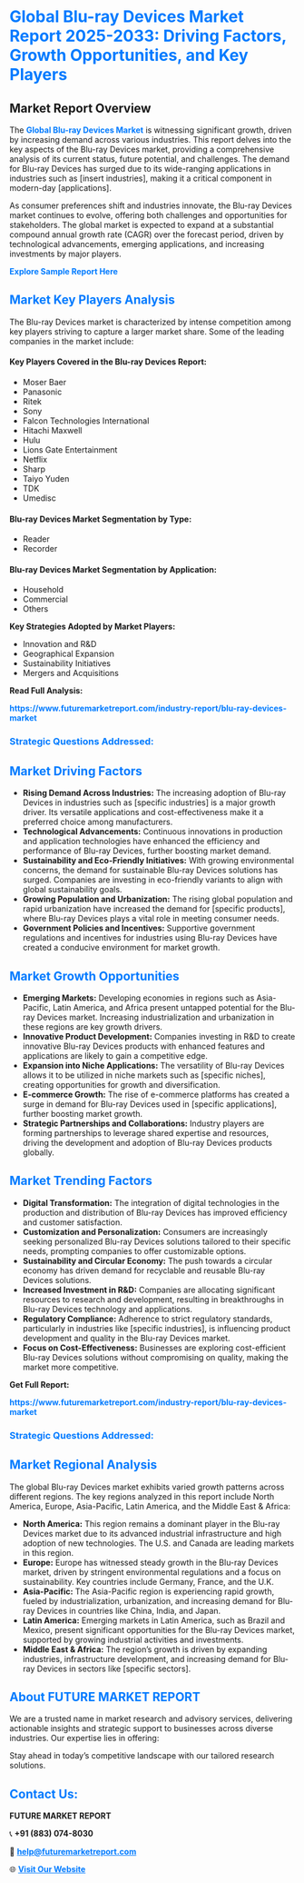 <h1 style="color: #007BFF;">Global Blu-ray Devices Market Report 2025-2033: Driving Factors, Growth Opportunities, and Key Players</h1>

<section id="overview">
<h2>Market Report Overview</h2>
<p>The <a href="https://www.futuremarketreport.com/industry-report/blu-ray-devices-market" style="color: #007BFF; text-decoration: none;"><strong>Global Blu-ray Devices Market</strong></a> is witnessing significant growth, driven by increasing demand across various industries. This report delves into the key aspects of the Blu-ray Devices market, providing a comprehensive analysis of its current status, future potential, and challenges. The demand for Blu-ray Devices has surged due to its wide-ranging applications in industries such as [insert industries], making it a critical component in modern-day [applications].</p>
<p>As consumer preferences shift and industries innovate, the Blu-ray Devices market continues to evolve, offering both challenges and opportunities for stakeholders. The global market is expected to expand at a substantial compound annual growth rate (CAGR) over the forecast period, driven by technological advancements, emerging applications, and increasing investments by major players.</p>
</section>

<section id="overview">
<p><a href="https://www.futuremarketreport.com/request-sample/reportId=54808" style="color: #007BFF; text-decoration: none;"><strong>Explore Sample Report Here</strong></a></p>
</section>

<section id="key-players">
<h2 style="color: #007BFF;">Market Key Players Analysis</h2>
<p>The Blu-ray Devices market is characterized by intense competition among key players striving to capture a larger market share. Some of the leading companies in the market include:</p>
<h4>Key Players Covered in the Blu-ray Devices Report:</h4>
<ul><li>Moser Baer</li><li>Panasonic</li><li>Ritek</li><li>Sony</li><li>Falcon Technologies International</li><li>Hitachi Maxwell</li><li>Hulu</li><li>Lions Gate Entertainment</li><li>Netflix</li><li>Sharp</li><li>Taiyo Yuden</li><li>TDK</li><li>Umedisc</li></ul>
<h4>Blu-ray Devices Market Segmentation by Type:</h4>
<ul><li>Reader</li><li>Recorder</li></ul>

<h4>Blu-ray Devices Market Segmentation by Application:</h4>
<ul><li>Household</li><li>Commercial</li><li>Others</li></ul>
<p><strong>Key Strategies Adopted by Market Players:</strong></p>
<ul>
<li>Innovation and R&D</li>
<li>Geographical Expansion</li>
<li>Sustainability Initiatives</li>
<li>Mergers and Acquisitions</li>
</ul>
</section>

<section>
<p><strong>Read Full Analysis: </strong></p><a href="https://www.futuremarketreport.com/industry-report/blu-ray-devices-market" style="color: #007BFF; text-decoration: none;"><strong>https://www.futuremarketreport.com/industry-report/blu-ray-devices-market</strong></a>
<h3 style="color: #007BFF;">Strategic Questions Addressed:</h3>
</section>

<section id="driving-factors">
<h2 style="color: #007BFF;">Market Driving Factors</h2>
<ul>
<li><strong>Rising Demand Across Industries:</strong> The increasing adoption of Blu-ray Devices in industries such as [specific industries] is a major growth driver. Its versatile applications and cost-effectiveness make it a preferred choice among manufacturers.</li>
<li><strong>Technological Advancements:</strong> Continuous innovations in production and application technologies have enhanced the efficiency and performance of Blu-ray Devices, further boosting market demand.</li>
<li><strong>Sustainability and Eco-Friendly Initiatives:</strong> With growing environmental concerns, the demand for sustainable Blu-ray Devices solutions has surged. Companies are investing in eco-friendly variants to align with global sustainability goals.</li>
<li><strong>Growing Population and Urbanization:</strong> The rising global population and rapid urbanization have increased the demand for [specific products], where Blu-ray Devices plays a vital role in meeting consumer needs.</li>
<li><strong>Government Policies and Incentives:</strong> Supportive government regulations and incentives for industries using Blu-ray Devices have created a conducive environment for market growth.</li>
</ul>
</section>

<section id="growth-opportunities">
<h2 style="color: #007BFF;">Market Growth Opportunities</h2>
<ul>
<li><strong>Emerging Markets:</strong> Developing economies in regions such as Asia-Pacific, Latin America, and Africa present untapped potential for the Blu-ray Devices market. Increasing industrialization and urbanization in these regions are key growth drivers.</li>
<li><strong>Innovative Product Development:</strong> Companies investing in R&D to create innovative Blu-ray Devices products with enhanced features and applications are likely to gain a competitive edge.</li>
<li><strong>Expansion into Niche Applications:</strong> The versatility of Blu-ray Devices allows it to be utilized in niche markets such as [specific niches], creating opportunities for growth and diversification.</li>
<li><strong>E-commerce Growth:</strong> The rise of e-commerce platforms has created a surge in demand for Blu-ray Devices used in [specific applications], further boosting market growth.</li>
<li><strong>Strategic Partnerships and Collaborations:</strong> Industry players are forming partnerships to leverage shared expertise and resources, driving the development and adoption of Blu-ray Devices products globally.</li>
</ul>
</section>

<section id="trending-factors">
<h2 style="color: #007BFF;">Market Trending Factors</h2>
<ul>
<li><strong>Digital Transformation:</strong> The integration of digital technologies in the production and distribution of Blu-ray Devices has improved efficiency and customer satisfaction.</li>
<li><strong>Customization and Personalization:</strong> Consumers are increasingly seeking personalized Blu-ray Devices solutions tailored to their specific needs, prompting companies to offer customizable options.</li>
<li><strong>Sustainability and Circular Economy:</strong> The push towards a circular economy has driven demand for recyclable and reusable Blu-ray Devices solutions.</li>
<li><strong>Increased Investment in R&D:</strong> Companies are allocating significant resources to research and development, resulting in breakthroughs in Blu-ray Devices technology and applications.</li>
<li><strong>Regulatory Compliance:</strong> Adherence to strict regulatory standards, particularly in industries like [specific industries], is influencing product development and quality in the Blu-ray Devices market.</li>
<li><strong>Focus on Cost-Effectiveness:</strong> Businesses are exploring cost-efficient Blu-ray Devices solutions without compromising on quality, making the market more competitive.</li>
</ul>
</section>

<section>
<p><strong>Get Full Report: </strong></p><a href="https://www.futuremarketreport.com/industry-report/blu-ray-devices-market" style="color: #007BFF; text-decoration: none;"><strong>https://www.futuremarketreport.com/industry-report/blu-ray-devices-market</strong></a>
<h3 style="color: #007BFF;">Strategic Questions Addressed:</h3>
</section>


<section id="regional-analysis">
<h2 style="color: #007BFF;">Market Regional Analysis</h2>
<p>The global Blu-ray Devices market exhibits varied growth patterns across different regions. The key regions analyzed in this report include North America, Europe, Asia-Pacific, Latin America, and the Middle East & Africa:</p>
<ul>
<li><strong>North America:</strong> This region remains a dominant player in the Blu-ray Devices market due to its advanced industrial infrastructure and high adoption of new technologies. The U.S. and Canada are leading markets in this region.</li>
<li><strong>Europe:</strong> Europe has witnessed steady growth in the Blu-ray Devices market, driven by stringent environmental regulations and a focus on sustainability. Key countries include Germany, France, and the U.K.</li>
<li><strong>Asia-Pacific:</strong> The Asia-Pacific region is experiencing rapid growth, fueled by industrialization, urbanization, and increasing demand for Blu-ray Devices in countries like China, India, and Japan.</li>
<li><strong>Latin America:</strong> Emerging markets in Latin America, such as Brazil and Mexico, present significant opportunities for the Blu-ray Devices market, supported by growing industrial activities and investments.</li>
<li><strong>Middle East & Africa:</strong> The region’s growth is driven by expanding industries, infrastructure development, and increasing demand for Blu-ray Devices in sectors like [specific sectors].</li>
</ul>
</section>

<footer>
<h2 style="color: #007BFF;">About FUTURE MARKET REPORT</h2>
<p>We are a trusted name in market research and advisory services, delivering actionable insights and strategic support to businesses across diverse industries. Our expertise lies in offering:</p>

<p>Stay ahead in today’s competitive landscape with our tailored research solutions.</p>

<h2 style="color: #007BFF;">Contact Us:</h2>
<p><strong>FUTURE MARKET REPORT</strong></p>
<p>📞 <strong>+91 (883) 074-8030</strong></p>
<p>📧 <strong><a href="mailto:help@futuremarketreport.com" style="color: #007BFF;">help@futuremarketreport.com</a></strong></p>
<p>🌐 <strong><a href="https://www.futuremarketreport.com/" style="color: #007BFF;">Visit Our Website</a></strong></p>
</footer>
